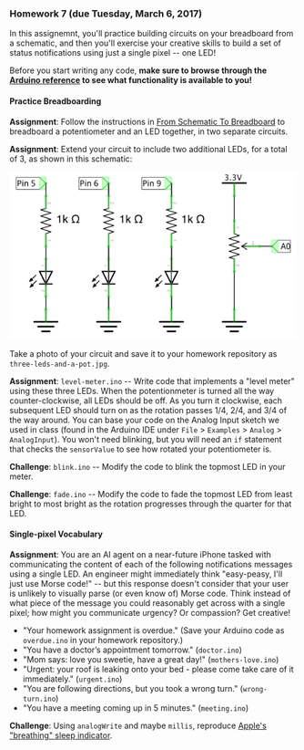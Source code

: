 ### Homework 7 (due Tuesday, March 6, 2017)

In this assignemnt, you'll practice building circuits on your breadboard from a schematic, and then you'll exercise your creative skills to build a set of status notifications using just a single pixel -- one LED!

Before you start writing any code, **make sure to browse through the [Arduino reference](https://www.arduino.cc/reference/en/) to see what functionality is available to you!**

#### Practice Breadboarding

**Assignment**: Follow the instructions in [From Schematic To Breadboard](../schematic-instructions.pdf) to breadboard a potentiometer and an LED together, in two separate circuits.

**Assignment**: Extend your circuit to include two additional LEDs, for a total of 3, as shown in this schematic:

![three LEDs and a potentiometer](../img/leds-and-pot.png)

Take a photo of your circuit and save it to your homework repository as `three-leds-and-a-pot.jpg`.

**Assignment**: `level-meter.ino` -- Write code that implements a "level meter" using these three LEDs. When the potentionmeter is turned all the way counter-clockwise, all LEDs should be off. As you turn it clockwise, each subsequent LED should turn on as the rotation passes 1/4, 2/4, and 3/4 of the way around. You can base your code on the Analog Input sketch we used in class (found in the Arduino IDE under `File` > `Examples` > `Analog` > `AnalogInput`). You won't need blinking, but you will need an `if` statement that checks the `sensorValue` to see how rotated your potentiometer is.

**Challenge**: `blink.ino` -- Modify the code to blink the topmost LED in your meter.

**Challenge**: `fade.ino` -- Modify the code to fade the topmost LED from least bright to most bright as the rotation progresses through the quarter for that LED.

#### Single-pixel Vocabulary

**Assignment**: You are an AI agent on a near-future iPhone tasked with communicating the content of each of the following notifications messages using a single LED. An engineer might immediately think "easy-peasy, I'll just use Morse code!" -- but this response doesn't consider that your user is unlikely to visually parse (or even know of) Morse code. Think instead of what piece of the message you could reasonably get across with a single pixel; how might you communicate urgency? Or compassion? Get creative!

- "Your homework assignment is overdue." (Save your Arduino code as `overdue.ino` in your homework repository.)
- "You have a doctor’s appointment tomorrow." (`doctor.ino`)
- "Mom says: love you sweetie, have a great day!" (`mothers-love.ino`)
- "Urgent: your roof is leaking onto your bed - please come take care of it immediately." (`urgent.ino`)
- "You are following directions, but you took a wrong turn." (`wrong-turn.ino`)
- "You have a meeting coming up in 5 minutes." (`meeting.ino`)

**Challenge**: Using `analogWrite` and maybe `millis`, reproduce [Apple's "breathing" sleep indicator](https://www.youtube.com/watch?v=ZT6siXyIjvQ).
